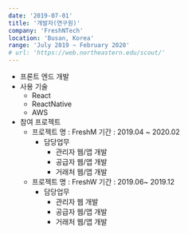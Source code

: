 ```yaml
---
date: '2019-07-01'
title: '개발자(연구원)'
company: 'FreshNTech'
location: 'Busan, Korea'
range: 'July 2019 ~ February 2020'
# url: 'https://web.northeastern.edu/scout/'
---
```


- 프론트 엔드 개발
- 사용 기술
  - React
  - ReactNative
  - AWS
- 참여 프로젝트
  - 프로젝트 명 : FreshM 기간 : 2019.04 ~ 2020.02
    - 담당업무
      - 관리자 웹/앱 개발
      - 공급자 웹/앱 개발
      - 거래처 웹/앱 개발
  - 프로젝트 명 : FreshW 기간 : 2019.06~ 2019.12
    - 담당업무
      - 관리자 웹 개발
      - 공급자 웹/앱 개발
      - 거래처 웹/앱 개발
